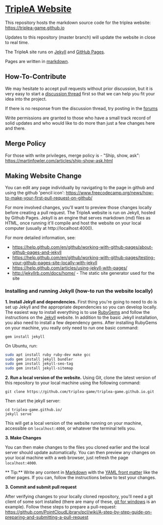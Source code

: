 # [TripleA Website](httpis://triplea-game.github.io/)

This repository hosts the markdown source code for the triplea website: <https://triplea-game.github.io>

Updates to this repository (master branch) will update the website in close to real time.


The TripleA site runs on [Jekyll](http://jekyllrb.com/) 
and [GitHub Pages](https://pages.github.com/). 

Pages are written in [markdown](https://github.com/adam-p/markdown-here/wiki/Markdown-Cheatsheet).


## How-To-Contribute 

We may hesitate to accept pull requests without prior discussion, but it is very easy
to start a [discussion thread](https://github.com/triplea-game/triplea-game.github.io/discussions)
first so that we can help you fit your idea into the project.

If there is no response from the discussion thread, try posting in the [forums](https://forums.triplea-game.org/)

Write permissions are granted to those who have a small track record of solid updates and who would like
to do more than just a few changes here and there.

## Merge Policy

For those with write privileges, merge policy is - "Ship, show, ask": <https://martinfowler.com/articles/ship-show-ask.html>

## Making Website Change

You can edit any page individually by navigating to the page in
github and using the github 'pencil icon': 
<https://www.freecodecamp.org/news/how-to-make-your-first-pull-request-on-github/>

For more involved changes, you'll want to preview those changes
locally before creating a pull request.  The TripleA website is
run on Jekyll, hosted by Github Pages. Jekyll is an engine that
serves markdown (md) files as HTML, once running it'll compile
and host the website on your local computer (usually at http://localhost:4000).

For more detailed information, see:
- <https://help.github.com/en/github/working-with-github-pages/about-github-pages-and-jekyll>
- <https://help.github.com/en/github/working-with-github-pages/testing-your-github-pages-site-locally-with-jekyll>
- <https://help.github.com/articles/using-jekyll-with-pages/>
- <http://jekyllrb.com/docs/home/> - The static site generator used for the site


### Installing and running Jekyll (how-to run the website locally)

**1. Install Jekyll and dependencies.** First thing you're going to need to do is set up
Jekyll and the appropriate dependencies so you can develop locally. The easiest way to
install everything is to use [RubyGems](https://rubygems.org/pages/download) and follow
the instructions on the [Jekyll](http://jekyllrb.com/docs/installation/) website. In addition
to the basic Jekyll installation, you also need to install a few dependency gems.
After installing RubyGems on your machine, you really only need to run one basic command:

`gem install jekyll`


On Ubuntu, run:
```bash
sudo apt install ruby ruby-dev make gcc
sudo gem install jekyll bundler
sudo gem install jekyll-seo-tag
sudo gem install jekyll-sitemap
```

**2. Run a local version of the website.** Using Git, clone the latest version of this repository
to your local machine using the following command:

`git clone https://github.com/triplea-game/triplea-game.github.io.git`

Then start the jekyll server:

```
cd triplea-game.github.io/
jekyll serve`
```

This will get a local version of the website running on your machine, accessible
on `localhost:4000`, or whatever the terminal tells you. 

**3. Make Changes**

You can then make changes to the files you cloned earlier and the local server
should update automatically. You can then preview any changes on your local machine
with a web browser, just refresh the page `localhost:4000`.

** Tip:** Write any content in [Markdown](https://daringfireball.net/projects/markdown/)
with the [YAML front matter](http://jekyllrb.com/docs/frontmatter/) like the other pages.
If you can, follow the instructions below to test your changes.

**3. Commit and submit pull request**

After verifying changes to your locally cloned repository, you'll need a git client of
some sort installed (there are many of these, [git for windows](https://gitforwindows.org/) is an example).
Follow these steps to prepare a pull-request: 
<https://github.com/PointCloudLibrary/pcl/wiki/A-step-by-step-guide-on-preparing-and-submitting-a-pull-request>

